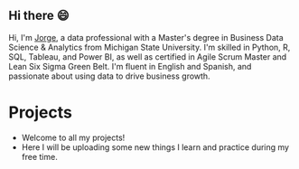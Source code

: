 ## Hi there :smile:

Hi, I'm [Jorge](https://www.linkedin.com/in/jorge-liakopulos/), a data professional with a Master's degree in Business Data Science & Analytics from Michigan State University. I'm skilled in Python, R, SQL, Tableau, and Power BI, as well as certified in Agile Scrum Master and Lean Six Sigma Green Belt. I'm fluent in English and Spanish, and passionate about using data to drive business growth.

# Projects
- Welcome to all my projects!
- Here I will be uploading some new things I learn and practice during my free time.

